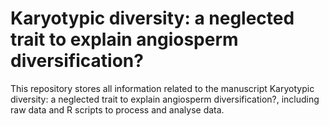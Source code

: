 # Karyotypic diversity: a neglected trait to explain angiosperm diversification?
This repository stores all information related to the manuscript Karyotypic diversity: a neglected trait to explain angiosperm diversification?, including raw data and R scripts to process and analyse data.
